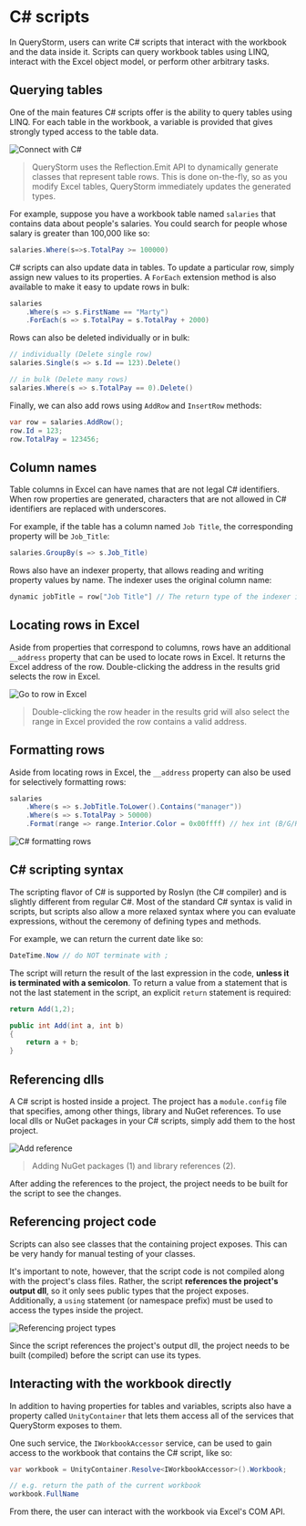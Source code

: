# C# scripts

In QueryStorm, users can write C# scripts that interact with the workbook and the data inside it. Scripts can query workbook tables using LINQ, interact with the Excel object model, or perform other arbitrary tasks.

## Querying tables

One of the main features C# scripts offer is the ability to query tables using LINQ. For each table in the workbook, a variable is provided that gives strongly typed access to the table data.

![Connect with C#](../Images/cs_querying.gif)

> QueryStorm uses the Reflection.Emit API to dynamically generate classes that represent table rows. This is done on-the-fly, so as you modify Excel tables, QueryStorm immediately updates the generated types.

For example, suppose you have a workbook table named `salaries` that contains data about people's salaries. You could search for people whose salary is greater than 100,000 like so:

```csharp
salaries.Where(s=>s.TotalPay >= 100000)
```

C# scripts can also update data in tables. To update a particular row, simply assign new values to its properties. A `ForEach` extension method is also available to make it easy to update rows in bulk:

```csharp
salaries
    .Where(s => s.FirstName == "Marty")
    .ForEach(s => s.TotalPay = s.TotalPay + 2000)
```

Rows can also be deleted individually or in bulk:

```csharp
// individually (Delete single row)
salaries.Single(s => s.Id == 123).Delete()

// in bulk (Delete many rows)
salaries.Where(s => s.TotalPay == 0).Delete()
```

Finally, we can also add rows using `AddRow` and `InsertRow` methods:

```csharp
var row = salaries.AddRow();
row.Id = 123;
row.TotalPay = 123456;
```

## Column names

Table columns in Excel can have names that are not legal C# identifiers. When row properties are generated, characters that are not allowed in C# identifiers are replaced with underscores.

For example, if the table has a column named `Job Title`, the corresponding property will be `Job_Title`:

```csharp
salaries.GroupBy(s => s.Job_Title)
```

Rows also have an indexer property, that allows reading and writing property values by name. The indexer uses the original column name:

``` csharp
dynamic jobTitle = row["Job Title"] // The return type of the indexer is `dynamic`.
```

## Locating rows in Excel

Aside from properties that correspond to columns, rows have an additional `__address` property that can be used to locate rows in Excel. It returns the Excel address of the row. Double-clicking the address in the results grid selects the row in Excel.

![Go to row in Excel](../Images/cs_double_click_address.gif)

> Double-clicking the row header in the results grid will also select the range in Excel provided the row contains a valid address.

## Formatting rows

Aside from locating rows in Excel, the `__address` property can also be used for selectively formatting rows:

```csharp
salaries
    .Where(s => s.JobTitle.ToLower().Contains("manager"))
    .Where(s => s.TotalPay > 50000)
    .Format(range => range.Interior.Color = 0x00ffff) // hex int (B/G/R)
```

![C# formatting rows](../Images/cs_format_rows.png)

<!-- todo: Cells() method -->

## C# scripting syntax

The scripting flavor of C# is supported by Roslyn (the C# compiler) and is slightly different from regular C#. Most of the standard C# syntax is valid in scripts, but scripts also allow a more relaxed syntax where you can evaluate expressions, without the ceremony of defining types and methods.

For example, we can return the current date like so:

```csharp
DateTime.Now // do NOT terminate with ;
``` 
The script will return the result of the last expression in the code, **unless it is terminated with a semicolon**. To return a value from a statement that is not the last statement in the script, an explicit `return` statement is required:

```csharp
return Add(1,2);

public int Add(int a, int b)
{
    return a + b;
}

```

## Referencing dlls

A C# script is hosted inside a project. The project has a `module.config` file that specifies, among other things, library and NuGet references. To use local dlls or NuGet packages in your C# scripts, simply add them to the host project.

![Add reference](../Images/add_reference_context_menu.png)

> Adding NuGet packages (1) and library references (2).

After adding the references to the project, the project needs to be built for the script to see the changes.

## Referencing project code

Scripts can also see classes that the containing project exposes. This can be very handy for manual testing of your classes.

It's important to note, however, that the script code is not compiled along with the project's class files. Rather, the script **references the project's output dll**, so it only sees public types that the project exposes. Additionally, a `using` statement (or namespace prefix) must be used to access the types inside the project.

![Referencing project types](../Images/cs_script_project_type.png)

Since the script references the project's output dll, the project needs to be built (compiled) before the script can use its types.

## Interacting with the workbook directly

In addition to having properties for tables and variables, scripts also have a property called `UnityContainer` that lets them access all of the services that QueryStorm exposes to them.

One such service, the `IWorkbookAccessor` service, can be used to gain access to the workbook that contains the C# script, like so:

```csharp
var workbook = UnityContainer.Resolve<IWorkbookAccessor>().Workbook;

// e.g. return the path of the current workbook
workbook.FullName
```

From there, the user can interact with the workbook via Excel's COM API.
